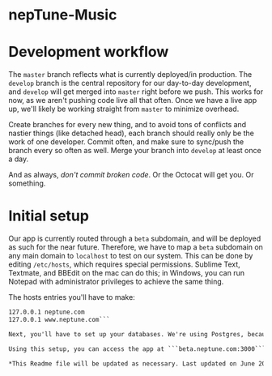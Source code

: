 nepTune-Music
=============

# Development workflow
The ```master``` branch reflects what is currently deployed/in production. The ```develop``` branch is the central repository for our day-to-day development, and ```develop``` will get merged into ```master``` right before we push. This works for now, as we aren't pushing code live all that often. Once we have a live app up, we'll likely be working straight from ```master``` to minimize overhead. 

Create branches for every new thing, and to avoid tons of conflicts and nastier things (like detached head), each branch should really only be the work of one developer. Commit often, and make sure to sync/push the branch every so often as well. Merge your branch into ```develop``` at least once a day.

And as always, *don't commit broken code*. Or the Octocat will get you. Or something.

# Initial setup
Our app is currently routed through a ```beta``` subdomain, and will be deployed as such for the near future. Therefore, we have to map a ```beta``` subdomain on any main domain to ```localhost``` to test on our system. This can be done by editing ```/etc/hosts```, which requires special permissions. Sublime Text, Textmate, and BBEdit on the mac can do this; in Windows, you can run Notepad with administrator privileges to achieve the same thing. 

The hosts entries you'll have to make:

```127.0.0.1 beta.neptune.com
127.0.0.1 neptune.com
127.0.0.1 www.neptune.com```

Next, you'll have to set up your databases. We're using Postgres, because Heroku uses it in production and it's best to keep things the same as much as possible. There's a [mac app](http://postgresapp.com) which makes it really easy to run Postgres. In Terminal, make sure you ```cd``` to the Rails app's root directory, and run ```rake db:create``` then ```rake db:migrate```. Finally, run ```rake admin:fill_db``` to create sample database entries. This task is in ```lib/tasks/fill_db.rake``` if you want to check it out. *Note that the rake task wipes the database when it runs to prevent problems with old associations and ids*. 

Using this setup, you can access the app at ```beta.neptune.com:3000```. An artist's page is at ```beta.neptune.com:3000/thepianoguys```, and from there it links to other pages as well. 

*This Readme file will be updated as necessary. Last updated on June 20th, 2013*
